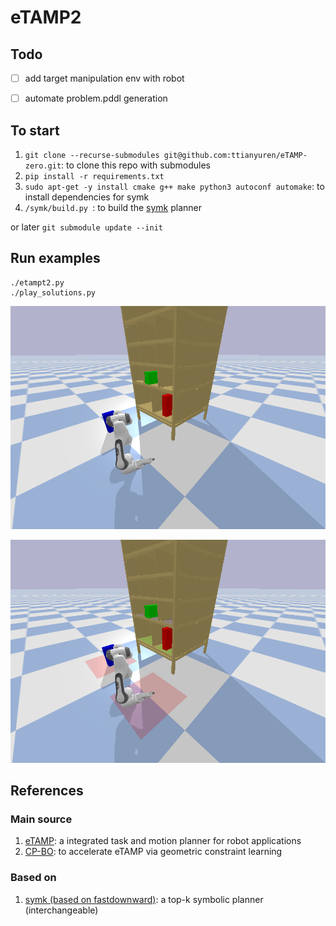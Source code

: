 # eTAMP2

## Todo


- [ ] add target manipulation env with robot
- [ ] automate problem.pddl generation




## To start

1. `git clone --recurse-submodules git@github.com:ttianyuren/eTAMP-zero.git`: to clone this repo with submodules
1. `pip install -r requirements.txt`
2. `sudo apt-get -y install cmake g++ make python3 autoconf automake`: to install dependencies for symk
3. `/symk/build.py `: to build the [symk](symk) planner

or later `git submodule update --init`



## Run examples

```
./etampt2.py
./play_solutions.py
```

![](figures/birrt_replace.gif)


![](figures/place_on_diff_surf3_smooth.gif)


## References

### Main source

1. [eTAMP](https://arxiv.org/pdf/2103.05456.pdf): a integrated task and motion planner for robot applications
2. [CP-BO](https://arxiv.org/pdf/2201.09612.pdf): to accelerate eTAMP via geometric constraint learning

### Based on

1. [symk (based on fastdownward)](https://github.com/speckdavid/symk): a top-k symbolic planner (interchangeable)

